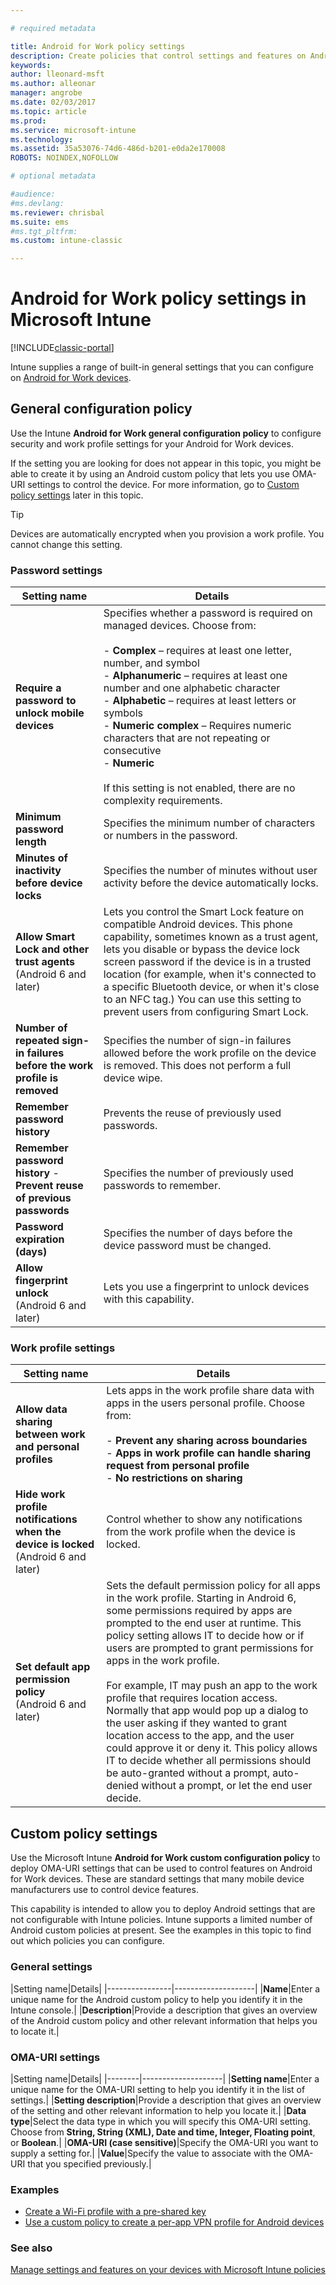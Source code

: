 ```yaml
---

# required metadata

title: Android for Work policy settings 
description: Create policies that control settings and features on Android for Work devices that you manage with Intune.
keywords:
author: lleonard-msft
ms.author: alleonar
manager: angrobe
ms.date: 02/03/2017
ms.topic: article
ms.prod:
ms.service: microsoft-intune
ms.technology:
ms.assetid: 35a53076-74d6-486d-b201-e0da2e170008ROBOTS: NOINDEX,NOFOLLOW

# optional metadata

#audience:
#ms.devlang:
ms.reviewer: chrisbal
ms.suite: ems
#ms.tgt_pltfrm:
ms.custom: intune-classic

---
```


# Android for Work policy settings in Microsoft Intune

[!INCLUDE[classic-portal](../includes/classic-portal.md)]

Intune supplies a range of built-in general settings that you can configure on [Android for Work devices](android-for-work.md).

## General configuration policy

Use the Intune **Android for Work general configuration policy** to configure security and work profile settings for your Android for Work devices.

If the setting you are looking for does not appear in this topic, you might be able to create it by using an Android custom policy that lets you use OMA-URI settings to control the device. For more information, go to [Custom policy settings](#custom-policy-settings) later in this topic.

> [!TIP]
> Devices are automatically encrypted when you provision a work profile. You cannot change this setting.

### Password settings

|Setting name|Details|
|----------------|-|
|**Require a password to unlock mobile devices**|Specifies whether a password is required on managed devices. Choose from:<br><br>- **Complex** – requires at least one letter, number, and symbol<br>- **Alphanumeric** – requires at least one number and one alphabetic character<br>- **Alphabetic** – requires at least letters or symbols<br>- **Numeric complex** – Requires numeric characters that are not repeating or consecutive<br>- **Numeric**<br><br>If this setting is not enabled, there are no complexity requirements.|
|**Minimum password length**|Specifies the minimum number of characters or numbers in the password.|
|**Minutes of inactivity before device locks**|Specifies the number of minutes without user activity before the device automatically locks.|
|**Allow Smart Lock and other trust agents**<br>(Android 6 and later)|Lets you control the Smart Lock feature on compatible Android devices. This phone capability, sometimes known as a trust agent, lets you disable or bypass the device lock screen password if the device is in a trusted location (for example, when it's connected to a specific Bluetooth device, or when it's close to an NFC tag.) You can use this setting to prevent users from configuring Smart Lock.|
|**Number of repeated sign-in failures before the work profile is removed**|Specifies the number of sign-in failures allowed before the work profile on the device is removed. This does not perform a full device wipe.|
|**Remember password history**|Prevents the reuse of previously used passwords.|
|**Remember password history** - **Prevent reuse of previous passwords**|Specifies the number of previously used passwords to remember.|
|**Password expiration (days)**|Specifies the number of days before the device password must be changed.|
|**Allow fingerprint unlock**<br>(Android 6 and later)|Lets you use a fingerprint to unlock devices with this capability.|


### Work profile settings

|Setting name|Details|
|----------------|-|
|**Allow data sharing between work and personal profiles**|Lets apps in the work profile share data with apps in the users personal profile. Choose from:<br><br>- **Prevent any sharing across boundaries**<br>- **Apps in work profile can handle sharing request from personal profile**<br>- **No restrictions on sharing**|
|**Hide work profile notifications when the device is locked**<br>(Android 6 and later)|Control whether to show any notifications from the work profile when the device is locked.|
|**Set default app permission policy**<br>(Android 6 and later)|Sets the default permission policy for all apps in the work profile. Starting in Android 6, some permissions required by apps are prompted to the end user at runtime.  This policy setting allows IT to decide how or if users are prompted to grant permissions for apps in the work profile. <br/><br/>For example, IT may push an app to the work profile that requires location access.  Normally that app would pop up a dialog to the user asking if they wanted to grant location access to the app, and the user could approve it or deny it.  This policy allows IT to decide whether all permissions should be auto-granted without a prompt, auto-denied without a prompt, or let the end user decide.|


## Custom policy settings
Use the Microsoft Intune **Android for Work custom configuration policy** to deploy OMA-URI settings that can be used to control features on Android for Work devices. These are standard settings that many mobile device manufacturers use to control device features.

This capability is intended to allow you to deploy Android settings that are not configurable with Intune policies.
Intune supports a limited number of Android custom policies at present. See the examples in this topic to find out which policies you can configure.

### General settings

|Setting name|Details|
    |----------------|--------------------|
    |**Name**|Enter a unique name for the Android custom policy to help you identify it in the Intune console.|
    |**Description**|Provide a description that gives an overview of the Android custom policy and other relevant information that helps you to locate it.|

### OMA-URI settings

   |Setting name|Details|
    |--------|--------------------|
    |**Setting name**|Enter a unique name for the OMA-URI setting to help you identify it in the list of settings.|
    |**Setting description**|Provide a description that gives an overview of the setting and other relevant information to help you locate it.|
    |**Data type**|Select the data type in which you will specify this OMA-URI setting. Choose from **String, String (XML), Date and time, Integer, Floating point**, or **Boolean**.|
    |**OMA-URI (case sensitive)**|Specify the OMA-URI you want to supply a setting for.|
    |**Value**|Specify the value to associate with the OMA-URI that you specified previously.|

### Examples

- [Create a Wi-Fi profile with a pre-shared key](pre-shared-key-wi-fi-profile.md)
- [Use a custom policy to create a per-app VPN profile for Android devices](per-app-vpn-for-android-pulse-secure.md)

### See also
[Manage settings and features on your devices with Microsoft Intune policies](manage-settings-and-features-on-your-devices-with-microsoft-intune-policies.md)

